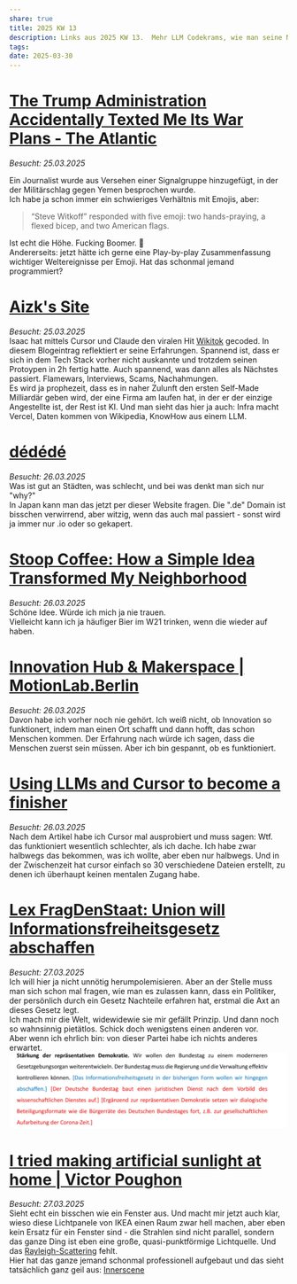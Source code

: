 ```yaml
---
share: true
title: 2025 KW 13
description: Links aus 2025 KW 13.  Mehr LLM Codekrams, wie man seine Nachbarschaft zusammenbringt, und Amthor am CDU Sachen machen.
tags: 
date: 2025-03-30
---
```

# [The Trump Administration Accidentally Texted Me Its War Plans - The Atlantic](https://www.theatlantic.com/politics/archive/2025/03/trump-administration-accidentally-texted-me-its-war-plans/682151/)  
*Besucht: 25.03.2025*  
  
Ein Journalist wurde aus Versehen einer Signalgruppe hinzugefügt, in der der Militärschlag gegen Yemen besprochen wurde.   
Ich habe ja schon immer ein schwieriges Verhältnis mit Emojis, aber:  
> “Steve Witkoff” responded with five emoji: two hands-praying, a flexed bicep, and two American flags.  
  
  
Ist echt die Höhe. Fucking Boomer. 🤬  
Andererseits: jetzt hätte ich gerne eine Play-by-play Zusammenfassung wichtiger Weltereignisse per Emoji. Hat das schonmal jemand programmiert?  
  
  
# [Aizk's Site](https://www.aizk.sh/posts/reflecting-on-wikitok)  
*Besucht: 25.03.2025*  
Isaac hat mittels Cursor und Claude den viralen Hit [Wikitok](https://wikitok.vercel.app/) gecoded. In diesem Blogeintrag reflektiert er seine Erfahrungen. Spannend ist, dass er sich in dem Tech Stack vorher nicht auskannte und trotzdem seinen Protoypen in 2h fertig hatte. Auch spannend, was dann alles als Nächstes passiert. Flamewars, Interviews, Scams, Nachahmungen.   
Es wird ja prophezeit, dass es in naher Zulunft den ersten Self-Made Milliardär geben wird, der eine Firma am laufen hat, in der er der einzige Angestellte ist, der Rest ist KI. Und man sieht das hier ja auch: Infra macht Vercel, Daten kommen von Wikipedia, KnowHow aus einem LLM.  
# [dédédé](https://dedede.de/en)  
*Besucht: 26.03.2025*  
Was ist gut an Städten, was schlecht, und bei was denkt man sich nur "why?"  
In Japan kann man das jetzt per dieser Website fragen. Die ".de" Domain ist bisschen verwirrend, aber witzig, wenn das auch mal passiert - sonst wird ja immer nur .io oder so gekapert.  
  
# [Stoop Coffee: How a Simple Idea Transformed My Neighborhood](https://supernuclear.substack.com/p/stoop-coffee-how-a-simple-idea-transformed)  
*Besucht: 26.03.2025*  
Schöne Idee. Würde ich mich ja nie trauen.   
Vielleicht kann ich ja häufiger Bier im W21 trinken, wenn die wieder auf haben.  
  
# [Innovation Hub & Makerspace | MotionLab.Berlin](https://motionlab.berlin/de/)  
*Besucht: 26.03.2025*  
Davon habe ich vorher noch nie gehört. Ich weiß nicht, ob Innovation so funktionert, indem man einen Ort schafft und dann hofft, das schon Menschen kommen. Der Erfahrung nach würde ich sagen, dass die Menschen zuerst sein müssen. Aber ich bin gespannt, ob es funktioniert.  
  
# [Using LLMs and Cursor to become a finisher](https://zohaib.me/using-llms-and-cursor-for-finishing-projects-productivity/)  
*Besucht: 26.03.2025*  
Nach dem Artikel habe ich Cursor mal ausprobiert und muss sagen: Wtf. das funktioniert wesentlich schlechter, als ich dache. Ich habe zwar halbwegs das bekommen, was ich wollte, aber eben nur halbwegs. Und in der Zwischenzeit hat cursor einfach so 30 verschiedene Dateien erstellt, zu denen ich überhaupt keinen mentalen Zugang habe.   
  
# [Lex FragDenStaat: Union will Informationsfreiheitsgesetz abschaffen](https://fragdenstaat.de/artikel/exklusiv/2025/03/union-will-informationsfreiheitsgesetz-abschaffen/)  
*Besucht: 27.03.2025*  
Ich will hier ja nicht unnötig herumpolemisieren. Aber an der Stelle muss man sich schon mal fragen, wie man es zulassen kann, dass ein Politiker, der persönlich durch ein Gesetz Nachteile erfahren hat, erstmal die Axt an dieses Gesetz legt.   
Ich mach mir die Welt, widewidewie sie mir gefällt Prinzip. Und dann noch so wahnsinnig pietätlos. Schick doch wenigstens einen anderen vor.   
Aber wenn ich ehrlich bin: von dieser Partei habe ich nichts anderes erwartet.   
<img src="https://raw.githubusercontent.com/MaxRies/maxries.github.io/refs/heads/main/content/images/L%C3%B6schen%20%26%20%C3%B6ffnen.png" />  
# [I tried making artificial sunlight at home | Victor Poughon](https://victorpoughon.fr/i-tried-making-artificial-sunlight-at-home/)  
*Besucht: 27.03.2025*  
Sieht echt ein bisschen wie ein Fenster aus. Und macht mir jetzt auch klar, wieso diese Lichtpanele von IKEA einen Raum zwar hell machen, aber eben kein Ersatz für ein Fenster sind - die Strahlen sind nicht parallel, sondern das ganze Ding ist eben eine große, quasi-punktförmige Lichtquelle. Und das [Rayleigh-Scattering](https://xkcd.com/1818/) fehlt.  
Hier hat das ganze jemand schonmal professionell aufgebaut und das sieht tatsächlich ganz geil aus: [Innerscene](https://www.innerscene.com/products/virtual-sun)